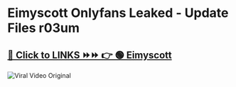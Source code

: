 
 # Eimyscott Onlyfans Leaked - Update Files r03um

## <h2><a href="https://clipsfans.com/Eimyscott&ref=git">🔗 Click to LINKS ⏩⏩ 👉 🟢 Eimyscott </a></h2>

<a href="https://clipsfans.com/Eimyscott&ref=git" rel="nofollow" data-target="animated-image.originalLink"><img src="https://i.ibb.co.com/xMMVF88/686577567.gif" alt="Viral Video Original" style="max-width: 100%; display: inline-block;" data-target="animated-image.originalImage"></a>

